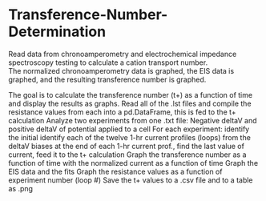 # Transference-Number-Determination
Read data from chronoamperometry and electrochemical impedance spectroscopy testing to calculate a cation transport number.  
The normalized chronoamperometry data is graphed, the EIS data is graphed, and the resulting transference number is graphed.

The goal is to calculate the transference number (t+) as a function of time and display the results as graphs.
Read all of the .lst files and compile the resistance values from each into a pd.DataFrame, this is fed to the t+ calculation
Analyze two experiments from one .txt file:  Negative deltaV and positive deltaV of potential applied to a cell
For each experiment:  identify the initial identify each of the twelve 1-hr current profiles (loops) from the deltaV biases
                                        at the end of each 1-hr current prof., find the last value of current, feed it to the t+ calculation
Graph the transference number as a function of time with the normalized current as a function of time
Graph the EIS data and the fits
Graph the resistance values as a function of experiment number (loop #)
Save the t+ values to a .csv file and to a table as .png

